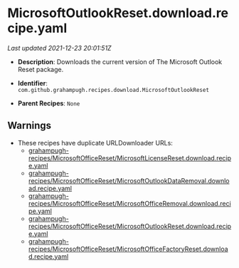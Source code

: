 # MicrosoftOutlookReset.download.recipe.yaml

_Last updated 2021-12-23 20:01:51Z_

- **Description**: Downloads the current version of The Microsoft Outlook Reset package.

- **Identifier**: `com.github.grahampugh.recipes.download.MicrosoftOutlookReset`

- **Parent Recipes**: `None`


## Warnings

- These recipes have duplicate URLDownloader URLs:
    - [grahampugh-recipes/MicrosoftOfficeReset/MicrosoftLicenseReset.download.recipe.yaml](/autopkg-dupe-tracker/grahampugh-recipes/MicrosoftOfficeReset/MicrosoftLicenseReset.download.recipe.yaml)
    - [grahampugh-recipes/MicrosoftOfficeReset/MicrosoftOutlookDataRemoval.download.recipe.yaml](/autopkg-dupe-tracker/grahampugh-recipes/MicrosoftOfficeReset/MicrosoftOutlookDataRemoval.download.recipe.yaml)
    - [grahampugh-recipes/MicrosoftOfficeReset/MicrosoftOfficeRemoval.download.recipe.yaml](/autopkg-dupe-tracker/grahampugh-recipes/MicrosoftOfficeReset/MicrosoftOfficeRemoval.download.recipe.yaml)
    - [grahampugh-recipes/MicrosoftOfficeReset/MicrosoftOutlookReset.download.recipe.yaml](/autopkg-dupe-tracker/grahampugh-recipes/MicrosoftOfficeReset/MicrosoftOutlookReset.download.recipe.yaml)
    - [grahampugh-recipes/MicrosoftOfficeReset/MicrosoftOfficeFactoryReset.download.recipe.yaml](/autopkg-dupe-tracker/grahampugh-recipes/MicrosoftOfficeReset/MicrosoftOfficeFactoryReset.download.recipe.yaml)